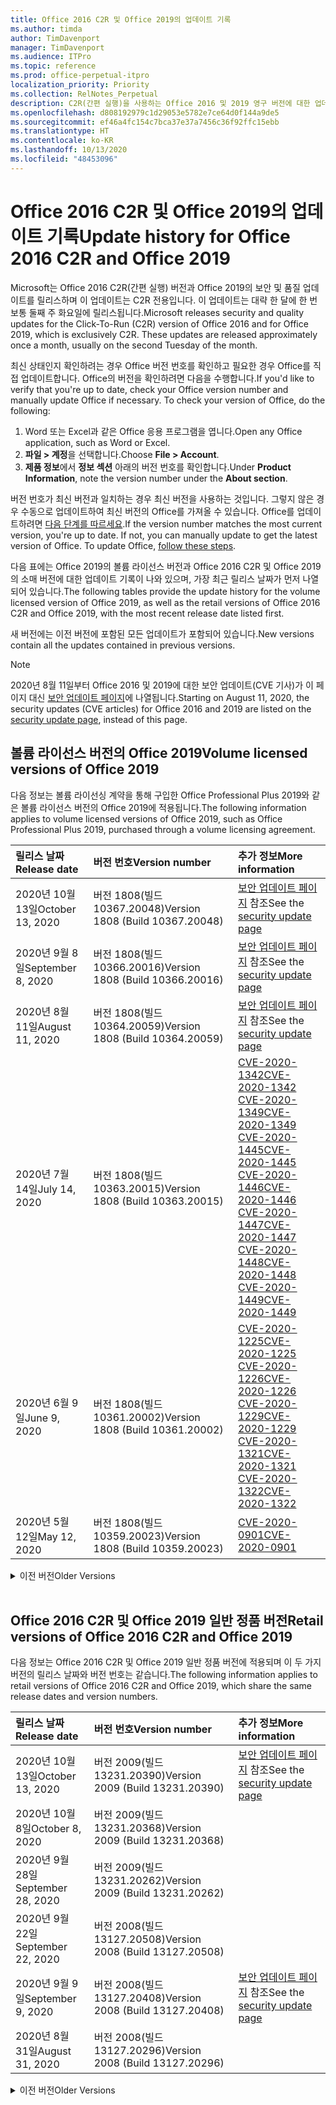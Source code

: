 ```yaml
---
title: Office 2016 C2R 및 Office 2019의 업데이트 기록
ms.author: timda
author: TimDavenport
manager: TimDavenport
ms.audience: ITPro
ms.topic: reference
ms.prod: office-perpetual-itpro
localization_priority: Priority
ms.collection: RelNotes_Perpetual
description: C2R(간편 실행)을 사용하는 Office 2016 및 2019 영구 버전에 대한 업데이트 기록을 IT 전문가에게 제공합니다.
ms.openlocfilehash: d808192979c1d29053e5782e7ce64d0f144a9de5
ms.sourcegitcommit: ef46a4fc154c7bca37e37a7456c36f92ffc15ebb
ms.translationtype: HT
ms.contentlocale: ko-KR
ms.lasthandoff: 10/13/2020
ms.locfileid: "48453096"
---
```

# <a name="update-history-for-office-2016-c2r-and-office-2019"></a><span data-ttu-id="112d5-103">Office 2016 C2R 및 Office 2019의 업데이트 기록</span><span class="sxs-lookup"><span data-stu-id="112d5-103">Update history for Office 2016 C2R and Office 2019</span></span>

<span data-ttu-id="112d5-p101">Microsoft는 Office 2016 C2R(간편 실행) 버전과 Office 2019의 보안 및 품질 업데이트를 릴리스하며 이 업데이트는 C2R 전용입니다. 이 업데이트는 대략 한 달에 한 번 보통 둘째 주 화요일에 릴리스됩니다.</span><span class="sxs-lookup"><span data-stu-id="112d5-p101">Microsoft releases security and quality updates for the Click-To-Run (C2R) version of Office 2016 and for Office 2019, which is exclusively C2R. These updates are released approximately once a month, usually on the second Tuesday of the month.</span></span>

<span data-ttu-id="112d5-p102">최신 상태인지 확인하려는 경우 Office 버전 번호를 확인하고 필요한 경우 Office를 직접 업데이트합니다. Office의 버전을 확인하려면 다음을 수행합니다.</span><span class="sxs-lookup"><span data-stu-id="112d5-p102">If you'd like to verify that you're up to date, check your Office version number and manually update Office if necessary. To check your version of Office, do the following:</span></span>

  1.    <span data-ttu-id="112d5-108">Word 또는 Excel과 같은 Office 응용 프로그램을 엽니다.</span><span class="sxs-lookup"><span data-stu-id="112d5-108">Open any Office application, such as Word or Excel.</span></span>
  2.    <span data-ttu-id="112d5-109">**파일 > 계정**을 선택합니다.</span><span class="sxs-lookup"><span data-stu-id="112d5-109">Choose **File > Account**.</span></span>
  3.    <span data-ttu-id="112d5-110">**제품 정보**에서 **정보 섹션** 아래의 버전 번호를 확인합니다.</span><span class="sxs-lookup"><span data-stu-id="112d5-110">Under **Product Information**, note the version number under the **About section**.</span></span>

<span data-ttu-id="112d5-p103">버전 번호가 최신 버전과 일치하는 경우 최신 버전을 사용하는 것입니다. 그렇지 않은 경우 수동으로 업데이트하여 최신 버전의 Office를 가져올 수 있습니다. Office를 업데이트하려면 [다음 단계를 따르세요](https://support.office.com/article/2ab296f3-7f03-43a2-8e50-46de917611c5).</span><span class="sxs-lookup"><span data-stu-id="112d5-p103">If the version number matches the most current version, you're up to date. If not, you can manually update to get the latest version of Office. To update Office, [follow these steps](https://support.office.com/article/2ab296f3-7f03-43a2-8e50-46de917611c5).</span></span>


<span data-ttu-id="112d5-114">다음 표에는 Office 2019의 볼륨 라이선스 버전과 Office 2016 C2R 및 Office 2019의 소매 버전에 대한 업데이트 기록이 나와 있으며, 가장 최근 릴리스 날짜가 먼저 나열되어 있습니다.</span><span class="sxs-lookup"><span data-stu-id="112d5-114">The following tables provide the update history for the volume licensed version of Office 2019, as well as the retail versions of Office 2016 C2R and Office 2019, with the most recent release date listed first.</span></span>

<span data-ttu-id="112d5-115">새 버전에는 이전 버전에 포함된 모든 업데이트가 포함되어 있습니다.</span><span class="sxs-lookup"><span data-stu-id="112d5-115">New versions contain all the updates contained in previous versions.</span></span>


 > [!NOTE]
> <span data-ttu-id="112d5-116">2020년 8월 11일부터 Office 2016 및 2019에 대한 보안 업데이트(CVE 기사)가 이 페이지 대신 [ 보안 업데이트 페이지](https://docs.microsoft.com/officeupdates/microsoft365-apps-security-updates)에 나열됩니다.</span><span class="sxs-lookup"><span data-stu-id="112d5-116">Starting on August 11, 2020, the security updates (CVE articles) for Office 2016 and 2019 are listed on the [security update page](https://docs.microsoft.com/officeupdates/microsoft365-apps-security-updates), instead of this page.</span></span> 


## <a name="volume-licensed-versions-of-office-2019"></a><span data-ttu-id="112d5-117">볼륨 라이선스 버전의 Office 2019</span><span class="sxs-lookup"><span data-stu-id="112d5-117">Volume licensed versions of Office 2019</span></span>
<span data-ttu-id="112d5-118">다음 정보는 볼륨 라이선싱 계약을 통해 구입한 Office Professional Plus 2019와 같은 볼륨 라이선스 버전의 Office 2019에 적용됩니다.</span><span class="sxs-lookup"><span data-stu-id="112d5-118">The following information applies to volume licensed versions of Office 2019, such as Office Professional Plus 2019, purchased through a volume licensing agreement.</span></span>

[//]: # (VL 테이블 시작 제거 안 함)


|<span data-ttu-id="112d5-120">**릴리스 날짜**</span><span class="sxs-lookup"><span data-stu-id="112d5-120">**Release date**</span></span>|<span data-ttu-id="112d5-121">**버전 번호**</span><span class="sxs-lookup"><span data-stu-id="112d5-121">**Version number**</span></span>|<span data-ttu-id="112d5-122">**추가 정보**</span><span class="sxs-lookup"><span data-stu-id="112d5-122">**More information**</span></span>|
|:-----|:-----|:-----|
|<span data-ttu-id="112d5-123">2020년 10월 13일</span><span class="sxs-lookup"><span data-stu-id="112d5-123">October 13, 2020</span></span>|<span data-ttu-id="112d5-124">버전 1808(빌드 10367.20048)</span><span class="sxs-lookup"><span data-stu-id="112d5-124">Version 1808 (Build 10367.20048)</span></span>|<span data-ttu-id="112d5-125">[보안 업데이트 페이지](https://docs.microsoft.com/officeupdates/microsoft365-apps-security-updates) 참조</span><span class="sxs-lookup"><span data-stu-id="112d5-125">See the [security update page](https://docs.microsoft.com/officeupdates/microsoft365-apps-security-updates)</span></span>  |
|<span data-ttu-id="112d5-126">2020년 9월 8일</span><span class="sxs-lookup"><span data-stu-id="112d5-126">September 8, 2020</span></span>|<span data-ttu-id="112d5-127">버전 1808(빌드 10366.20016)</span><span class="sxs-lookup"><span data-stu-id="112d5-127">Version 1808 (Build 10366.20016)</span></span>|<span data-ttu-id="112d5-128">[보안 업데이트 페이지](https://docs.microsoft.com/officeupdates/microsoft365-apps-security-updates) 참조</span><span class="sxs-lookup"><span data-stu-id="112d5-128">See the [security update page](https://docs.microsoft.com/officeupdates/microsoft365-apps-security-updates)</span></span> |
|<span data-ttu-id="112d5-129">2020년 8월 11일</span><span class="sxs-lookup"><span data-stu-id="112d5-129">August 11, 2020</span></span>|<span data-ttu-id="112d5-130">버전 1808(빌드 10364.20059)</span><span class="sxs-lookup"><span data-stu-id="112d5-130">Version 1808 (Build 10364.20059)</span></span>|<span data-ttu-id="112d5-131">[보안 업데이트 페이지](https://docs.microsoft.com/officeupdates/microsoft365-apps-security-updates) 참조</span><span class="sxs-lookup"><span data-stu-id="112d5-131">See the [security update page](https://docs.microsoft.com/officeupdates/microsoft365-apps-security-updates)</span></span> |
|<span data-ttu-id="112d5-132">2020년 7월 14일</span><span class="sxs-lookup"><span data-stu-id="112d5-132">July 14, 2020</span></span>   |<span data-ttu-id="112d5-133">버전 1808(빌드 10363.20015)</span><span class="sxs-lookup"><span data-stu-id="112d5-133">Version 1808 (Build 10363.20015)</span></span>  |[<span data-ttu-id="112d5-134">CVE-2020-1342</span><span class="sxs-lookup"><span data-stu-id="112d5-134">CVE-2020-1342</span></span>](https://portal.msrc.microsoft.com/ko-KR/security-guidance/advisory/CVE-2020-1342) <br/>[<span data-ttu-id="112d5-135">CVE-2020-1349</span><span class="sxs-lookup"><span data-stu-id="112d5-135">CVE-2020-1349</span></span>](https://portal.msrc.microsoft.com/ko-KR/security-guidance/advisory/CVE-2020-1349) <br/>[<span data-ttu-id="112d5-136">CVE-2020-1445</span><span class="sxs-lookup"><span data-stu-id="112d5-136">CVE-2020-1445</span></span>](https://portal.msrc.microsoft.com/ko-KR/security-guidance/advisory/CVE-2020-1445) <br/>[<span data-ttu-id="112d5-137">CVE-2020-1446</span><span class="sxs-lookup"><span data-stu-id="112d5-137">CVE-2020-1446</span></span>](https://portal.msrc.microsoft.com/ko-KR/security-guidance/advisory/CVE-2020-1446) <br/>[<span data-ttu-id="112d5-138">CVE-2020-1447</span><span class="sxs-lookup"><span data-stu-id="112d5-138">CVE-2020-1447</span></span>](https://portal.msrc.microsoft.com/ko-KR/security-guidance/advisory/CVE-2020-1447) <br/>[<span data-ttu-id="112d5-139">CVE-2020-1448</span><span class="sxs-lookup"><span data-stu-id="112d5-139">CVE-2020-1448</span></span>](https://portal.msrc.microsoft.com/ko-KR/security-guidance/advisory/CVE-2020-1448) <br/>[<span data-ttu-id="112d5-140">CVE-2020-1449</span><span class="sxs-lookup"><span data-stu-id="112d5-140">CVE-2020-1449</span></span>](https://portal.msrc.microsoft.com/ko-KR/security-guidance/advisory/CVE-2020-1449) <br/>|
|<span data-ttu-id="112d5-141">2020년 6월 9일</span><span class="sxs-lookup"><span data-stu-id="112d5-141">June 9, 2020</span></span>   |<span data-ttu-id="112d5-142">버전 1808(빌드 10361.20002)</span><span class="sxs-lookup"><span data-stu-id="112d5-142">Version 1808 (Build 10361.20002)</span></span>  |[<span data-ttu-id="112d5-143">CVE-2020-1225</span><span class="sxs-lookup"><span data-stu-id="112d5-143">CVE-2020-1225</span></span>](https://portal.msrc.microsoft.com/ko-KR/security-guidance/advisory/CVE-2020-1225) <br/> [<span data-ttu-id="112d5-144">CVE-2020-1226</span><span class="sxs-lookup"><span data-stu-id="112d5-144">CVE-2020-1226</span></span>](https://portal.msrc.microsoft.com/ko-KR/security-guidance/advisory/CVE-2020-1226) <br/>[<span data-ttu-id="112d5-145">CVE-2020-1229</span><span class="sxs-lookup"><span data-stu-id="112d5-145">CVE-2020-1229</span></span>](https://portal.msrc.microsoft.com/ko-KR/security-guidance/advisory/CVE-2020-1229) <br/>[<span data-ttu-id="112d5-146">CVE-2020-1321</span><span class="sxs-lookup"><span data-stu-id="112d5-146">CVE-2020-1321</span></span>](https://portal.msrc.microsoft.com/ko-KR/security-guidance/advisory/CVE-2020-1321) <br/>[<span data-ttu-id="112d5-147">CVE-2020-1322</span><span class="sxs-lookup"><span data-stu-id="112d5-147">CVE-2020-1322</span></span>](https://portal.msrc.microsoft.com/ko-KR/security-guidance/advisory/CVE-2020-1322) <br/>|
|<span data-ttu-id="112d5-148">2020년 5월 12일</span><span class="sxs-lookup"><span data-stu-id="112d5-148">May 12, 2020</span></span>   |<span data-ttu-id="112d5-149">버전 1808(빌드 10359.20023)</span><span class="sxs-lookup"><span data-stu-id="112d5-149">Version 1808 (Build 10359.20023)</span></span>  |[<span data-ttu-id="112d5-150">CVE-2020-0901</span><span class="sxs-lookup"><span data-stu-id="112d5-150">CVE-2020-0901</span></span>](https://portal.msrc.microsoft.com/ko-KR/security-guidance/advisory/CVE-2020-0901) <br/> |


[//]: # (VL TABLE END를 제거하지 마십시오.)

<details>
<summary><span data-ttu-id="112d5-152">이전 버전</span><span class="sxs-lookup"><span data-stu-id="112d5-152">Older Versions</span></span></summary>
 

[//]: # (VL 오래된 테이블 시작)을(를) 제거하지 마십시오.


|<span data-ttu-id="112d5-154">**릴리스 날짜**</span><span class="sxs-lookup"><span data-stu-id="112d5-154">**Release date**</span></span>|<span data-ttu-id="112d5-155">**버전 번호**</span><span class="sxs-lookup"><span data-stu-id="112d5-155">**Version number**</span></span>|<span data-ttu-id="112d5-156">**추가 정보**</span><span class="sxs-lookup"><span data-stu-id="112d5-156">**More information**</span></span>|
|:-----|:-----|:-----|
|<span data-ttu-id="112d5-157">2020년 4월 14일</span><span class="sxs-lookup"><span data-stu-id="112d5-157">April 14, 2020</span></span>   |<span data-ttu-id="112d5-158">버전 1808(빌드 10358.20061)</span><span class="sxs-lookup"><span data-stu-id="112d5-158">Version 1808 (Build 10358.20061)</span></span>  |[<span data-ttu-id="112d5-159">CVE-2020-0760</span><span class="sxs-lookup"><span data-stu-id="112d5-159">CVE-2020-0760</span></span>](https://portal.msrc.microsoft.com/ko-KR/security-guidance/advisory/CVE-2020-0760) <br/> [<span data-ttu-id="112d5-160">CVE-2020-0906</span><span class="sxs-lookup"><span data-stu-id="112d5-160">CVE-2020-0906</span></span>](https://portal.msrc.microsoft.com/ko-KR/security-guidance/advisory/CVE-2020-0906) <br/> [<span data-ttu-id="112d5-161">CVE-2020-0961</span><span class="sxs-lookup"><span data-stu-id="112d5-161">CVE-2020-0961</span></span>](https://portal.msrc.microsoft.com/ko-KR/security-guidance/advisory/CVE-2020-0961) <br/> [<span data-ttu-id="112d5-162">CVE-2020-0980</span><span class="sxs-lookup"><span data-stu-id="112d5-162">CVE-2020-0980</span></span>](https://portal.msrc.microsoft.com/ko-KR/security-guidance/advisory/CVE-2020-0980) <br/>[<span data-ttu-id="112d5-163">CVE-2020-0991</span><span class="sxs-lookup"><span data-stu-id="112d5-163">CVE-2020-0991</span></span>](https://portal.msrc.microsoft.com/ko-KR/security-guidance/advisory/CVE-2020-0991) <br/> |
|<span data-ttu-id="112d5-164">2020년 3월 10일</span><span class="sxs-lookup"><span data-stu-id="112d5-164">March 10, 2020</span></span>   |<span data-ttu-id="112d5-165">버전 1808 (빌드 10357.20081)</span><span class="sxs-lookup"><span data-stu-id="112d5-165">Version 1808 (Build 10357.20081)</span></span>  |[<span data-ttu-id="112d5-166">CVE-2020-0850</span><span class="sxs-lookup"><span data-stu-id="112d5-166">CVE-2020-0850</span></span>](https://portal.msrc.microsoft.com/ko-KR/security-guidance/advisory/CVE-2020-0850) <br/> [<span data-ttu-id="112d5-167">CVE-2020-0852</span><span class="sxs-lookup"><span data-stu-id="112d5-167">CVE-2020-0852</span></span>](https://portal.msrc.microsoft.com/ko-KR/security-guidance/advisory/CVE-2020-0852) <br/> [<span data-ttu-id="112d5-168">CVE-2020-0892</span><span class="sxs-lookup"><span data-stu-id="112d5-168">CVE-2020-0892</span></span>](https://portal.msrc.microsoft.com/ko-KR/security-guidance/advisory/CVE-2020-0892) <br/>  |
|<span data-ttu-id="112d5-169">2020년 2월 11일</span><span class="sxs-lookup"><span data-stu-id="112d5-169">February 11, 2020</span></span>   |<span data-ttu-id="112d5-170">버전 1808 (빌드 10356.20006)</span><span class="sxs-lookup"><span data-stu-id="112d5-170">Version 1808 (Build 10356.20006)</span></span>  |[<span data-ttu-id="112d5-171">CVE-2020-0696</span><span class="sxs-lookup"><span data-stu-id="112d5-171">CVE-2020-0696</span></span>](https://portal.msrc.microsoft.com/ko-KR/security-guidance/advisory/CVE-2020-0696) <br/> [<span data-ttu-id="112d5-172">CVE-2020-0759</span><span class="sxs-lookup"><span data-stu-id="112d5-172">CVE-2020-0759</span></span>](https://portal.msrc.microsoft.com/ko-KR/security-guidance/advisory/CVE-2020-0759) <br/>  |


[//]: # (VL 오래된 테이블 종료)를 제거하지 마십시오.

</details>


<br/>

## <a name="retail-versions-of-office-2016-c2r-and-office-2019"></a><span data-ttu-id="112d5-174">Office 2016 C2R 및 Office 2019 일반 정품 버전</span><span class="sxs-lookup"><span data-stu-id="112d5-174">Retail versions of Office 2016 C2R and Office 2019</span></span>
<span data-ttu-id="112d5-175">다음 정보는 Office 2016 C2R 및 Office 2019 일반 정품 버전에 적용되며 이 두 가지 버전의 릴리스 날짜와 버전 번호는 같습니다.</span><span class="sxs-lookup"><span data-stu-id="112d5-175">The following information applies to retail versions of Office 2016 C2R and Office 2019, which share the same release dates and version numbers.</span></span>

[//]: # (VL 테이블 시작 제거 안 함)


|<span data-ttu-id="112d5-177">**릴리스 날짜**</span><span class="sxs-lookup"><span data-stu-id="112d5-177">**Release date**</span></span>|<span data-ttu-id="112d5-178">**버전 번호**</span><span class="sxs-lookup"><span data-stu-id="112d5-178">**Version number**</span></span>|<span data-ttu-id="112d5-179">**추가 정보**</span><span class="sxs-lookup"><span data-stu-id="112d5-179">**More information**</span></span>|
|:-----|:-----|:-----|
|<span data-ttu-id="112d5-180">2020년 10월 13일</span><span class="sxs-lookup"><span data-stu-id="112d5-180">October 13, 2020</span></span>|<span data-ttu-id="112d5-181">버전 2009(빌드 13231.20390)</span><span class="sxs-lookup"><span data-stu-id="112d5-181">Version 2009 (Build 13231.20390)</span></span>|<span data-ttu-id="112d5-182">[보안 업데이트 페이지](https://docs.microsoft.com/officeupdates/microsoft365-apps-security-updates) 참조</span><span class="sxs-lookup"><span data-stu-id="112d5-182">See the [security update page](https://docs.microsoft.com/officeupdates/microsoft365-apps-security-updates)</span></span>  |
|<span data-ttu-id="112d5-183">2020년 10월 8일</span><span class="sxs-lookup"><span data-stu-id="112d5-183">October 8, 2020</span></span>|<span data-ttu-id="112d5-184">버전 2009(빌드 13231.20368)</span><span class="sxs-lookup"><span data-stu-id="112d5-184">Version 2009 (Build 13231.20368)</span></span>| |
|<span data-ttu-id="112d5-185">2020년 9월 28일</span><span class="sxs-lookup"><span data-stu-id="112d5-185">September 28, 2020</span></span>|<span data-ttu-id="112d5-186">버전 2009(빌드 13231.20262)</span><span class="sxs-lookup"><span data-stu-id="112d5-186">Version 2009 (Build 13231.20262)</span></span>| |
|<span data-ttu-id="112d5-187">2020년 9월 22일</span><span class="sxs-lookup"><span data-stu-id="112d5-187">September 22, 2020</span></span>|<span data-ttu-id="112d5-188">버전 2008(빌드 13127.20508)</span><span class="sxs-lookup"><span data-stu-id="112d5-188">Version 2008 (Build 13127.20508)</span></span>| |
|<span data-ttu-id="112d5-189">2020년 9월 9일</span><span class="sxs-lookup"><span data-stu-id="112d5-189">September 9, 2020</span></span>|<span data-ttu-id="112d5-190">버전 2008(빌드 13127.20408)</span><span class="sxs-lookup"><span data-stu-id="112d5-190">Version 2008 (Build 13127.20408)</span></span>|<span data-ttu-id="112d5-191">[보안 업데이트 페이지](https://docs.microsoft.com/officeupdates/microsoft365-apps-security-updates) 참조</span><span class="sxs-lookup"><span data-stu-id="112d5-191">See the [security update page](https://docs.microsoft.com/officeupdates/microsoft365-apps-security-updates)</span></span> |
|<span data-ttu-id="112d5-192">2020년 8월 31일</span><span class="sxs-lookup"><span data-stu-id="112d5-192">August 31, 2020</span></span>|<span data-ttu-id="112d5-193">버전 2008(빌드 13127.20296)</span><span class="sxs-lookup"><span data-stu-id="112d5-193">Version 2008 (Build 13127.20296)</span></span>| |


[//]: # (VL 테이블 시작 제거 안 함)

<details>
<summary><span data-ttu-id="112d5-195">이전 버전</span><span class="sxs-lookup"><span data-stu-id="112d5-195">Older Versions</span></span></summary>
 

[//]: # (VL 테이블 시작 제거 안 함)


|<span data-ttu-id="112d5-197">**릴리스 날짜**</span><span class="sxs-lookup"><span data-stu-id="112d5-197">**Release date**</span></span>|<span data-ttu-id="112d5-198">**버전 번호**</span><span class="sxs-lookup"><span data-stu-id="112d5-198">**Version number**</span></span>|<span data-ttu-id="112d5-199">**추가 정보**</span><span class="sxs-lookup"><span data-stu-id="112d5-199">**More information**</span></span>|
|:-----|:-----|:-----|
|<span data-ttu-id="112d5-200">2020년 8월 25일</span><span class="sxs-lookup"><span data-stu-id="112d5-200">August 25, 2020</span></span>|<span data-ttu-id="112d5-201">버전 2007(빌드 13029.20460)</span><span class="sxs-lookup"><span data-stu-id="112d5-201">Version 2007 (Build 13029.20460)</span></span>| |
|<span data-ttu-id="112d5-202">2020년 8월 11일</span><span class="sxs-lookup"><span data-stu-id="112d5-202">August 11, 2020</span></span>|<span data-ttu-id="112d5-203">버전 2007(빌드 13029.20344)</span><span class="sxs-lookup"><span data-stu-id="112d5-203">Version 2007 (Build 13029.20344)</span></span>|<span data-ttu-id="112d5-204">[보안 업데이트 페이지](https://docs.microsoft.com/officeupdates/microsoft365-apps-security-updates) 참조</span><span class="sxs-lookup"><span data-stu-id="112d5-204">See the [security update page](https://docs.microsoft.com/officeupdates/microsoft365-apps-security-updates)</span></span> |
|<span data-ttu-id="112d5-205">2020년 7월 30일</span><span class="sxs-lookup"><span data-stu-id="112d5-205">July 30, 2020</span></span>|<span data-ttu-id="112d5-206">버전 2007(빌드 13029.20308)</span><span class="sxs-lookup"><span data-stu-id="112d5-206">Version 2007 (Build 13029.20308)</span></span>  |<span data-ttu-id="112d5-207">다양한 버그 및 성능 수정 사항.</span><span class="sxs-lookup"><span data-stu-id="112d5-207">Various bug and performance fixes.</span></span>  <br/>  |
|<span data-ttu-id="112d5-208">2020년 7월 28일</span><span class="sxs-lookup"><span data-stu-id="112d5-208">July 28, 2020</span></span>|<span data-ttu-id="112d5-209">버전 2006(빌드 13001.20498)</span><span class="sxs-lookup"><span data-stu-id="112d5-209">Version 2006 (Build 13001.20498)</span></span>  |<span data-ttu-id="112d5-210">다양한 버그 및 성능 수정 사항.</span><span class="sxs-lookup"><span data-stu-id="112d5-210">Various bug and performance fixes.</span></span>  <br/>  |
|<span data-ttu-id="112d5-211">2020년 7월 14일</span><span class="sxs-lookup"><span data-stu-id="112d5-211">July 14, 2020</span></span>|<span data-ttu-id="112d5-212">버전 2006(빌드 13001.20384)</span><span class="sxs-lookup"><span data-stu-id="112d5-212">Version 2006 (Build 13001.20384)</span></span>  |[<span data-ttu-id="112d5-213">CVE-2020-1342</span><span class="sxs-lookup"><span data-stu-id="112d5-213">CVE-2020-1342</span></span>](https://portal.msrc.microsoft.com/ko-KR/security-guidance/advisory/CVE-2020-1342) <br/>[<span data-ttu-id="112d5-214">CVE-2020-1349</span><span class="sxs-lookup"><span data-stu-id="112d5-214">CVE-2020-1349</span></span>](https://portal.msrc.microsoft.com/ko-KR/security-guidance/advisory/CVE-2020-1349) <br/>[<span data-ttu-id="112d5-215">CVE-2020-1445</span><span class="sxs-lookup"><span data-stu-id="112d5-215">CVE-2020-1445</span></span>](https://portal.msrc.microsoft.com/ko-KR/security-guidance/advisory/CVE-2020-1445) <br/>[<span data-ttu-id="112d5-216">CVE-2020-1446</span><span class="sxs-lookup"><span data-stu-id="112d5-216">CVE-2020-1446</span></span>](https://portal.msrc.microsoft.com/ko-KR/security-guidance/advisory/CVE-2020-1446) <br/>[<span data-ttu-id="112d5-217">CVE-2020-1447</span><span class="sxs-lookup"><span data-stu-id="112d5-217">CVE-2020-1447</span></span>](https://portal.msrc.microsoft.com/ko-KR/security-guidance/advisory/CVE-2020-1447) <br/>[<span data-ttu-id="112d5-218">CVE-2020-1449</span><span class="sxs-lookup"><span data-stu-id="112d5-218">CVE-2020-1449</span></span>](https://portal.msrc.microsoft.com/ko-KR/security-guidance/advisory/CVE-2020-1449) <br/>[<span data-ttu-id="112d5-219">CVE-2020-1458</span><span class="sxs-lookup"><span data-stu-id="112d5-219">CVE-2020-1458</span></span>](https://portal.msrc.microsoft.com/ko-KR/security-guidance/advisory/CVE-2020-1458) <br/>|
|<span data-ttu-id="112d5-220">2020년 6월 30일</span><span class="sxs-lookup"><span data-stu-id="112d5-220">June 30, 2020</span></span>|<span data-ttu-id="112d5-221">버전 2006(빌드 13001.20266)</span><span class="sxs-lookup"><span data-stu-id="112d5-221">Version 2006 (Build 13001.20266)</span></span>  |<span data-ttu-id="112d5-222">다양한 버그 및 성능 수정 사항.</span><span class="sxs-lookup"><span data-stu-id="112d5-222">Various bug and performance fixes.</span></span>  <br/>  |
|<span data-ttu-id="112d5-223">2020년 6월 24일</span><span class="sxs-lookup"><span data-stu-id="112d5-223">June 24, 2020</span></span>|<span data-ttu-id="112d5-224">버전 2005(빌드 12827.20470)</span><span class="sxs-lookup"><span data-stu-id="112d5-224">Version 2005 (Build 12827.20470)</span></span>  |<span data-ttu-id="112d5-225">다양한 버그 및 성능 수정 사항.</span><span class="sxs-lookup"><span data-stu-id="112d5-225">Various bug and performance fixes.</span></span>  <br/>  |
|<span data-ttu-id="112d5-226">2020년 6월 9일</span><span class="sxs-lookup"><span data-stu-id="112d5-226">June 9, 2020</span></span>|<span data-ttu-id="112d5-227">버전 2005(빌드 12827.20336)</span><span class="sxs-lookup"><span data-stu-id="112d5-227">Version 2005 (Build 12827.20336)</span></span>  |[<span data-ttu-id="112d5-228">CVE-2020-1225</span><span class="sxs-lookup"><span data-stu-id="112d5-228">CVE-2020-1225</span></span>](https://portal.msrc.microsoft.com/ko-KR/security-guidance/advisory/CVE-2020-1225)  <br/> [<span data-ttu-id="112d5-229">CVE-2020-1226</span><span class="sxs-lookup"><span data-stu-id="112d5-229">CVE-2020-1226</span></span>](https://portal.msrc.microsoft.com/ko-KR/security-guidance/advisory/CVE-2020-1226)  <br/> [<span data-ttu-id="112d5-230">CVE-2020-1229</span><span class="sxs-lookup"><span data-stu-id="112d5-230">CVE-2020-1229</span></span>](https://portal.msrc.microsoft.com/ko-KR/security-guidance/advisory/CVE-2020-1229)  <br/> [<span data-ttu-id="112d5-231">CVE-2020-1321</span><span class="sxs-lookup"><span data-stu-id="112d5-231">CVE-2020-1321</span></span>](https://portal.msrc.microsoft.com/ko-KR/security-guidance/advisory/CVE-2020-1321)  <br/> [<span data-ttu-id="112d5-232">CVE-2020-1322</span><span class="sxs-lookup"><span data-stu-id="112d5-232">CVE-2020-1322</span></span>](https://portal.msrc.microsoft.com/ko-KR/security-guidance/advisory/CVE-2020-1322)  <br/>|
|<span data-ttu-id="112d5-233">2020년 6월 2일</span><span class="sxs-lookup"><span data-stu-id="112d5-233">June 2, 2020</span></span>|<span data-ttu-id="112d5-234">버전 2005(빌드 12827.20268)</span><span class="sxs-lookup"><span data-stu-id="112d5-234">Version 2005 (Build 12827.20268)</span></span>  |<span data-ttu-id="112d5-235">다양한 버그 및 성능 수정 사항.</span><span class="sxs-lookup"><span data-stu-id="112d5-235">Various bug and performance fixes.</span></span>  <br/>  |
|<span data-ttu-id="112d5-236">2020년 5월 21일</span><span class="sxs-lookup"><span data-stu-id="112d5-236">May 21, 2020</span></span>|<span data-ttu-id="112d5-237">버전 2004(빌드 12730.20352)</span><span class="sxs-lookup"><span data-stu-id="112d5-237">Version 2004 (Build 12730.20352)</span></span>  |<span data-ttu-id="112d5-238">다양한 버그 및 성능 수정 사항.</span><span class="sxs-lookup"><span data-stu-id="112d5-238">Various bug and performance fixes.</span></span>  <br/>  |
|<span data-ttu-id="112d5-239">2020년 5월 12일</span><span class="sxs-lookup"><span data-stu-id="112d5-239">May 12, 2020</span></span>|<span data-ttu-id="112d5-240">버전 2004(버전 12730.20270)</span><span class="sxs-lookup"><span data-stu-id="112d5-240">Version 2004 (Build 12730.20270)</span></span>  |[<span data-ttu-id="112d5-241">CVE-2020-0901</span><span class="sxs-lookup"><span data-stu-id="112d5-241">CVE-2020-0901</span></span>](https://portal.msrc.microsoft.com/ko-KR/security-guidance/advisory/CVE-2020-0901)  <br/>  |
|<span data-ttu-id="112d5-242">2020년 5월 4일</span><span class="sxs-lookup"><span data-stu-id="112d5-242">May 4, 2020</span></span>|<span data-ttu-id="112d5-243">버전 2004(빌드 12730.20250)</span><span class="sxs-lookup"><span data-stu-id="112d5-243">Version 2004 (Build 12730.20250)</span></span>  |[<span data-ttu-id="112d5-244">링크</span><span class="sxs-lookup"><span data-stu-id="112d5-244">Link</span></span>](https://support.microsoft.com/office/excel-word-powerpoint-file-becomes-corrupt-when-opening-a-file-that-contains-a-vba-project-or-after-enabling-a-macro-in-an-open-file-ad6ee6ca-db23-4614-a403-282821eb99f6?ui=en-us&rs=en-us&ad=us)<br/>  |
|<span data-ttu-id="112d5-245">2020년 4월 29일</span><span class="sxs-lookup"><span data-stu-id="112d5-245">April 29, 2020</span></span>|<span data-ttu-id="112d5-246">버전 2004(빌드 12730.20236)</span><span class="sxs-lookup"><span data-stu-id="112d5-246">Version 2004 (Build 12730.20236)</span></span>  |<span data-ttu-id="112d5-247">다양한 버그 및 성능 수정 사항.</span><span class="sxs-lookup"><span data-stu-id="112d5-247">Various bug and performance fixes.</span></span> <br/>  |
|<span data-ttu-id="112d5-248">2020년 4월 15일</span><span class="sxs-lookup"><span data-stu-id="112d5-248">April 15, 2020</span></span>|<span data-ttu-id="112d5-249">버전 2003(빌드 12624.20466)</span><span class="sxs-lookup"><span data-stu-id="112d5-249">Version 2003 (Build 12624.20466)</span></span>  |<span data-ttu-id="112d5-250">다양한 버그 및 성능 수정 사항.</span><span class="sxs-lookup"><span data-stu-id="112d5-250">Various bug and performance fixes.</span></span> <br/>  |
|<span data-ttu-id="112d5-251">2020년 4월 14일</span><span class="sxs-lookup"><span data-stu-id="112d5-251">April 14, 2020</span></span>|<span data-ttu-id="112d5-252">버전 2003(빌드 12624.20442)</span><span class="sxs-lookup"><span data-stu-id="112d5-252">Version 2003 (Build 12624.20442)</span></span>  |[<span data-ttu-id="112d5-253">CVE-2020-0760</span><span class="sxs-lookup"><span data-stu-id="112d5-253">CVE-2020-0760</span></span>](https://portal.msrc.microsoft.com/ko-KR/security-guidance/advisory/CVE-2020-0760) <br/> [<span data-ttu-id="112d5-254">CVE-2020-0906</span><span class="sxs-lookup"><span data-stu-id="112d5-254">CVE-2020-0906</span></span>](https://portal.msrc.microsoft.com/ko-KR/security-guidance/advisory/CVE-2020-0906) <br/> [<span data-ttu-id="112d5-255">CVE-2020-0961</span><span class="sxs-lookup"><span data-stu-id="112d5-255">CVE-2020-0961</span></span>](https://portal.msrc.microsoft.com/ko-KR/security-guidance/advisory/CVE-2020-0961) <br/> [<span data-ttu-id="112d5-256">CVE-2020-0979</span><span class="sxs-lookup"><span data-stu-id="112d5-256">CVE-2020-0979</span></span>](https://portal.msrc.microsoft.com/ko-KR/security-guidance/advisory/CVE-2020-0979) <br/> [<span data-ttu-id="112d5-257">CVE-2020-0980</span><span class="sxs-lookup"><span data-stu-id="112d5-257">CVE-2020-0980</span></span>](https://portal.msrc.microsoft.com/ko-KR/security-guidance/advisory/CVE-2020-0980) <br/>[<span data-ttu-id="112d5-258">CVE-2020-0991</span><span class="sxs-lookup"><span data-stu-id="112d5-258">CVE-2020-0991</span></span>](https://portal.msrc.microsoft.com/ko-KR/security-guidance/advisory/CVE-2020-0991) <br/> |
|<span data-ttu-id="112d5-259">2020년 3월 31일</span><span class="sxs-lookup"><span data-stu-id="112d5-259">March 31, 2020</span></span>|<span data-ttu-id="112d5-260">버전 2003(빌드 12624.20382)</span><span class="sxs-lookup"><span data-stu-id="112d5-260">Version 2003 (Build 12624.20382)</span></span>  |<span data-ttu-id="112d5-261">다양한 버그 및 성능 수정 사항.</span><span class="sxs-lookup"><span data-stu-id="112d5-261">Various bug and performance fixes.</span></span> <br/>  |
|<span data-ttu-id="112d5-262">2020년 3월 25일</span><span class="sxs-lookup"><span data-stu-id="112d5-262">March 25, 2020</span></span>|<span data-ttu-id="112d5-263">버전 2003 (빌드 12624.20320)</span><span class="sxs-lookup"><span data-stu-id="112d5-263">Version 2003 (Build 12624.20320)</span></span>  |<span data-ttu-id="112d5-264">다양한 버그 및 성능 수정 사항.</span><span class="sxs-lookup"><span data-stu-id="112d5-264">Various bug and performance fixes.</span></span> <br/>  |
|<span data-ttu-id="112d5-265">2020년 3월 10일</span><span class="sxs-lookup"><span data-stu-id="112d5-265">March 10, 2020</span></span>|<span data-ttu-id="112d5-266">버전 2002 (빌드 12527.20278)</span><span class="sxs-lookup"><span data-stu-id="112d5-266">Version 2002 (Build 12527.20278)</span></span>  |[<span data-ttu-id="112d5-267">CVE-2020-0850</span><span class="sxs-lookup"><span data-stu-id="112d5-267">CVE-2020-0850</span></span>](https://portal.msrc.microsoft.com/ko-KR/security-guidance/advisory/CVE-2020-0850) <br/> [<span data-ttu-id="112d5-268">CVE-2020-0851</span><span class="sxs-lookup"><span data-stu-id="112d5-268">CVE-2020-0851</span></span>](https://portal.msrc.microsoft.com/ko-KR/security-guidance/advisory/CVE-2020-0851) <br/> [<span data-ttu-id="112d5-269">CVE-2020-0855</span><span class="sxs-lookup"><span data-stu-id="112d5-269">CVE-2020-0855</span></span>](https://portal.msrc.microsoft.com/ko-KR/security-guidance/advisory/CVE-2020-0855) <br/> [<span data-ttu-id="112d5-270">CVE-2020-0892</span><span class="sxs-lookup"><span data-stu-id="112d5-270">CVE-2020-0892</span></span>](https://portal.msrc.microsoft.com/ko-KR/security-guidance/advisory/CVE-2020-0892) <br/>  |
|<span data-ttu-id="112d5-271">2020년 3월 1일</span><span class="sxs-lookup"><span data-stu-id="112d5-271">March 1, 2020</span></span>   |<span data-ttu-id="112d5-272">버전 2002 (빌드 12527.20242)</span><span class="sxs-lookup"><span data-stu-id="112d5-272">Version 2002 (Build 12527.20242)</span></span>  |<span data-ttu-id="112d5-273">타사 응용 프로그램에서 Outlook에서 전자 메일을 보낼 수 없는 문제를 해결합니다.</span><span class="sxs-lookup"><span data-stu-id="112d5-273">Addresses an issue that caused third party applications to be unable to send email from Outlook.</span></span> <br/>  |


[//]: # (VL 테이블 종료제거 안 함)


</details>






